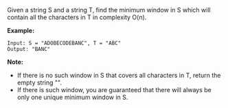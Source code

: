 Given a string S and a string T, find the minimum window in S which will contain all the characters in T in complexity O(n).

**Example:**
```
Input: S = "ADOBECODEBANC", T = "ABC"
Output: "BANC"
```
**Note:**

* If there is no such window in S that covers all characters in T, return the empty string "".
* If there is such window, you are guaranteed that there will always be only one unique minimum window in S.